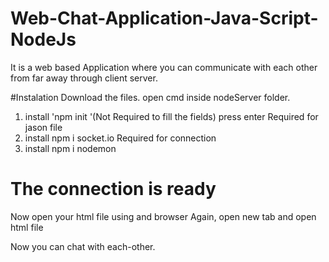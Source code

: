 # Web-Chat-Application-Java-Script-NodeJs

It is a web based Application where you can communicate with each other from far away through client server.

#Instalation
Download the files.
open cmd inside nodeServer folder.
1)  install 'npm init '(Not Required to fill the fields) press enter
      Required for jason file
2) install npm i socket.io
    Required for connection
3) install npm i nodemon

# The connection is ready

Now open your html file using and browser 
Again, open new tab and open html file 

Now you can chat with each-other.

